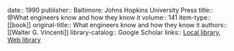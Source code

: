 date:: 1990
publisher:: Baltimore: Johns Hopkins University Press
title:: @What engineers know and how they know it
volume:: 141
item-type:: [[book]]
original-title:: What engineers know and how they know it
authors:: [[Walter G. Vincenti]]
library-catalog:: Google Scholar
links:: [Local library](zotero://select/library/items/MIWMZX9G), [Web library](https://www.zotero.org/users/6520516/items/MIWMZX9G)
